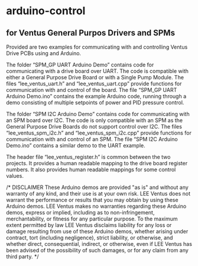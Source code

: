 # arduino-control
## for Ventus General Purpos Drivers and SPMs

Provided are two examples for communicating with and controlling Ventus Drive PCBs using and Arduino.

The folder “SPM_GP UART Arduino Demo” contains code for communicating with a drive board over UART. The
code is compatible with either a General Purpose Drive Board or with a Single Pump Module. The files
“lee_ventus_uart.h” and “lee_ventus_uart.cpp” provide functions for communication with and control of
the board. The file “SPM_GP UART Arduino Demo.ino” contains the example Arduino code, running through a
demo consisting of multiple setpoints of power and PID pressure control.

The folder “SPM I2C Arduino Demo” contains code for communicating with an SPM board over I2C. The code
is only compatible with an SPM as the General Purpose Drive Boards do not support control over I2C. The
files “lee_ventus_spm_i2c.h” and “lee_ventus_spm_i2c.cpp” provide functions for communication with and
control of an SPM. The file “SPM I2C Arduino Demo.ino” contains a similar demo to the UART example.

The header file “lee_ventus_register.h” is common between the two projects. It provides a human readable
mapping to the drive board register numbers. It also provides human readable mappings for some control
values.


/*
DISCLAIMER
These Arduino demos are provided "as is" and without any warranty of any kind, and their use is at your 
own risk. LEE Ventus does not warrant the performance or results that you may obtain by using 
these Arduino demos. LEE Ventus makes no warranties regarding these Arduino demos, express 
or implied, including as to non-infringement, merchantability, or fitness for any particular purpose. 
To the maximum extent permitted by law LEE Ventus disclaims liability for any loss or damage 
resulting from use of these Arduino demos, whether arising under contract, tort (including 
negligence), strict liability, or otherwise, and whether direct, consequential, indirect, or otherwise, 
even if LEE Ventus has been advised of the possibility of such damages, or for any claim from any 
third party.
*/